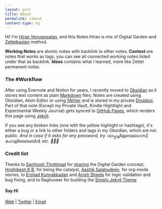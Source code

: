 ```yaml
---
layout: post
title: About
permalink: /about
content-type: eg
---
```


Hi! I'm [Hiran Venugopalan](https://hiran.in), and this Notes.Hiran is mix of Digital Garden and [Zettelkasten](https://eugeneyan.com/writing/note-taking-zettelkasten/) method.

**Working Notes** are atomic notes with backlink to other notes. **Context** are notes that works as tags, you can see all connected working notes listed under that as backlink. **Ideas** contains what I learned, more like Zettel permanent notes.

### The #Workflow

After using Evernote and Notion for years, I recently moved to [Obsidian](https://obsidian.md/) as it stores text content as  plain [Markdown](https://daringfireball.net/projects/markdown/) files. Notes are created using Obsidian, Atom Editor or using [1Writer](https://1writerapp.com/) and is stored in my private [Dropbox](https://www.dropbox.com/referrals/AABugyzJkQG2BLMNM8UnJqsWLyl30OUkSFc?src=global9). Part of that note (Except my Private Vault, Kindle Hightlight and Experimental Weekly Journal) gets synced to [GitHub Pages](https://pages.github.com/), which renders this page using [Jekyll](https://jekyllrb.com/).

If you see any broken links (one with the yellow highlight or hashtags), it's either a bug or a link to other folders and tags in my Obsidian, which are not public. _And in case if it asks for any password, try വാപ്പച്ചിയുടെലെഗസി, ഹോളിബൈബിൾ, etc. 🙈🙉🙊_

### Credit list
Thanks to [Santhosh Thottingal](https://docs.thottingal.in/) for [sharing](https://twitter.com/santhoshtr/status/1319914801972146176) the Digital Garden concept, [Hrishikesh K B](https://wiki.stultus.in/), for being the catalyst, [Aashik Salahudeen](https://github.com/aashiks), for org-mode stories, to [Ershad Kunnakkadan](https://blog.ershadk.com/) and [Anish Sheela](https://github.com/anishsheela) for logic validation and bug fixing, and to Raghuveer for building the [Simply Jekyll Theme](https://github.com/raghuveerdotnet/simply-jekyll)

#### Say Hi
[Web](http://hiran.in) | [Twitter](http://twitter.com/hfactor) | [Email](mailto:hiran.v+notes@gmail.com)
